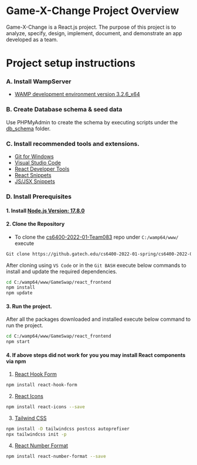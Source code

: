 # Game-X-Change Project Overview
Game-X-Change is a React.js project. The purpose of this project is to analyze, specify, design, implement, document, and demonstrate an app developed as a team.



# Project setup instructions

### A.  Install WampServer
*  [WAMP development environment version 3.2.6_x64](https://www.wampserver.com/en/)

### B.  Create Database schema & seed data
Use PHPMyAdmin to create the schema by executing scripts under the [db_schema](https://github.gatech.edu/cs6400-2022-01-spring/cs6400-2022-01-Team083/tree/main/GameSwap/db_schema) folder. 


### C.  Install recommended tools and extensions.
*  [Git for Windows](https://git-scm.com/download/win)
*  [Visual Studio Code](https://code.visualstudio.com/) 
*  [React Developer Tools](https://chrome.google.com/webstore/detail/react-developer-tools/fmkadmapgofadopljbjfkapdkoienihi)
*  [React Snippets](https://marketplace.visualstudio.com/items?itemName=dsznajder.es7-react-js-snippets)
*  [JS/JSX Snippets](https://marketplace.visualstudio.com/items?itemName=skyran.js-jsx-snippets)


### D.  Install Prerequisites

#### 1.  Install [Node.js Version: 17.8.0](https://nodejs.org/en/download/current/) 


#### 2.  Clone the Repository 
*  To clone the [cs6400-2022-01-Team083](https://github.gatech.edu/cs6400-2022-01-spring/cs6400-2022-01-Team083) repo under `C:/wamp64/www/` execute
```bash
Git clone https://github.gatech.edu/cs6400-2022-01-spring/cs6400-2022-01-Team083 C:/wamp64/www/
```

After cloning using `VS Code` or in the `Git BASH` execute below commands to install and update the required dependencies.
```bash
cd C:/wamp64/www/GameSwap/react_frontend
npm install 
npm update
``` 

#### 3.  Run the project.
After all the packages downloaded and installed execute below command to run the project.
```bash
cd C:/wamp64/www/GameSwap/react_frontend
npm start
``` 


#### 4. If above steps did not work for you you may install React components via npm

1. [React Hook Form](https://react-hook-form.com/)
```bash
npm install react-hook-form
``` 

2. [React Icons](https://react-icons.github.io/react-icons/)
```bash
npm install react-icons --save
``` 

3. [Tailwind CSS](https://tailwindcss.com/docs/guides/create-react-app) 
```bash
npm install -D tailwindcss postcss autoprefixer
npx tailwindcss init -p
``` 

4. [React Number Format](https://www.npmjs.com/package/react-number-format)
```bash
npm install react-number-format --save
``` 


